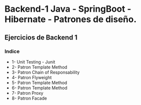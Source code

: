 # Backend-1 Java - SpringBoot - Hibernate - Patrones de diseño.
## Ejercicios de Backend 1

### Indice
- 1- Unit Testing - Junit
- 2- Patron Template Method
- 3- Patron Chain of Responsability
- 4- Patron Flyweight
- 5- Patron Template Method
- 6- Patron Template Method
- 7- Patron Proxy
- 8- Patron Facade
